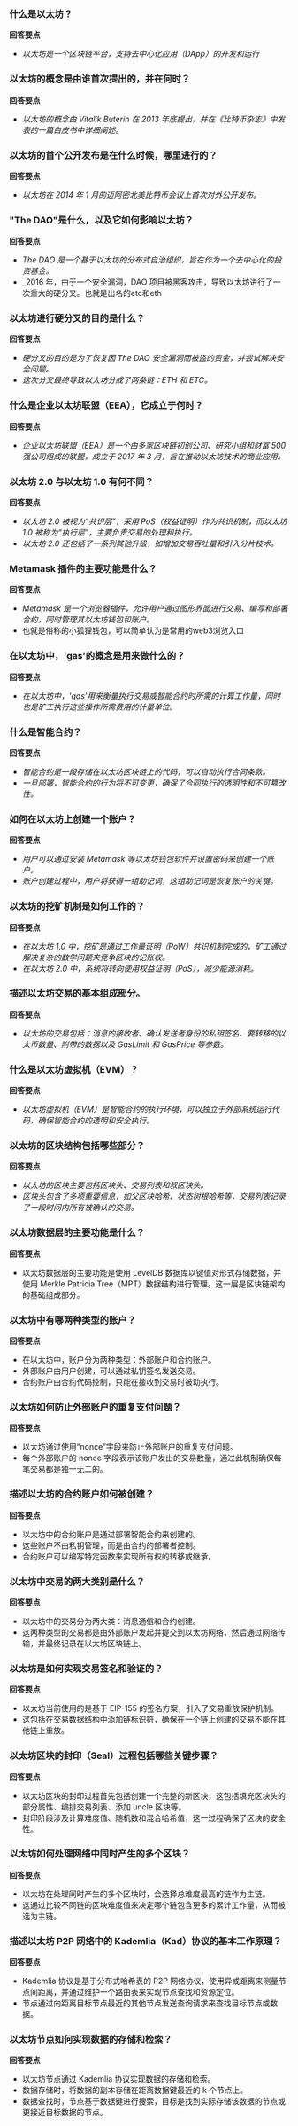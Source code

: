 ### **什么是以太坊？**

**回答要点**

- _以太坊是一个区块链平台，支持去中心化应用（DApp）的开发和运行_

### **以太坊的概念是由谁首次提出的，并在何时？**

**回答要点**

- _以太坊的概念由 Vitalik Buterin 在 2013 年底提出，并在《比特币杂志》中发表的一篇白皮书中详细阐述。_

### **以太坊的首个公开发布是在什么时候，哪里进行的？**

**回答要点**

- _以太坊在 2014 年 1 月的迈阿密北美比特币会议上首次对外公开发布。_

### **"The DAO"是什么，以及它如何影响以太坊？**

**回答要点**

- _The DAO 是一个基于以太坊的分布式自治组织，旨在作为一个去中心化的投资基金。_
- _2016 年，由于一个安全漏洞，DAO 项目被黑客攻击，导致以太坊进行了一次重大的硬分叉。也就是出名的etc和eth

### **以太坊进行硬分叉的目的是什么？**

**回答要点**

- _硬分叉的目的是为了恢复因 The DAO 安全漏洞而被盗的资金，并尝试解决安全问题。_
- _这次分叉最终导致以太坊分成了两条链：ETH 和 ETC。_

### **什么是企业以太坊联盟（EEA），它成立于何时？**

**回答要点**

- _企业以太坊联盟（EEA）是一个由多家区块链初创公司、研究小组和财富 500 强公司组成的联盟，成立于 2017 年 3 月，旨在推动以太坊技术的商业应用。_

### **以太坊 2.0 与以太坊 1.0 有何不同？**

**回答要点**

- _以太坊 2.0 被视为“共识层”，采用 PoS（权益证明）作为共识机制，而以太坊 1.0 被称为“执行层”，主要负责交易的处理和执行。_
- _以太坊 2.0 还包括了一系列其他升级，如增加交易吞吐量和引入分片技术。_

### **Metamask 插件的主要功能是什么？**

**回答要点**

- _Metamask 是一个浏览器插件，允许用户通过图形界面进行交易、编写和部署合约，同时管理其以太坊钱包和账户。_
- 也就是俗称的小狐狸钱包，可以简单认为是常用的web3浏览入口

### **在以太坊中，'gas'的概念是用来做什么的？**

**回答要点**

- _在以太坊中，'gas'用来衡量执行交易或智能合约时所需的计算工作量，同时也是矿工执行这些操作所需费用的计量单位。_

### **什么是智能合约？**

**回答要点**

- _智能合约是一段存储在以太坊区块链上的代码，可以自动执行合同条款。_
- _一旦部署，智能合约的行为将不可变更，确保了合同执行的透明性和不可篡改性。_

### **如何在以太坊上创建一个账户？**

**回答要点**

- _用户可以通过安装 Metamask 等以太坊钱包软件并设置密码来创建一个账户。_
- _账户创建过程中，用户将获得一组助记词，这组助记词是恢复账户的关键。_

### **以太坊的挖矿机制是如何工作的？**

**回答要点**

- _在以太坊 1.0 中，挖矿是通过工作量证明（PoW）共识机制完成的，矿工通过解决复杂的数学问题来竞争区块的记账权。_
- _在以太坊 2.0 中，系统将转向使用权益证明（PoS），减少能源消耗。_

### **描述以太坊交易的基本组成部分。**

**回答要点**

- _以太坊的交易包括：消息的接收者、确认发送者身份的私钥签名、要转移的以太币数量、附带的数据以及 GasLimit 和 GasPrice 等参数。_

### **什么是以太坊虚拟机（EVM）？**

**回答要点**

- _以太坊虚拟机（EVM）是智能合约的执行环境，可以独立于外部系统运行代码，确保智能合约的透明和安全执行。_

### **以太坊的区块结构包括哪些部分？**

**回答要点**

- _以太坊的区块主要包括区块头、交易列表和叔区块头。_
- _区块头包含了多项重要信息，如父区块哈希、状态树根哈希等，交易列表记录了一段时间内所有被确认的交易。_

### 以太坊数据层的主要功能是什么？

**回答要点**

- 以太坊数据层的主要功能是使用 LevelDB 数据库以键值对形式存储数据，并使用 Merkle Patricia Tree（MPT）数据结构进行管理。这一层是区块链架构的基础组成部分。

### 以太坊中有哪两种类型的账户？

**回答要点**

- 在以太坊中，账户分为两种类型：外部账户和合约账户。
- 外部账户由用户创建，可以通过私钥签名发送交易。
- 合约账户由合约代码控制，只能在接收到交易时被动执行。

### 以太坊如何防止外部账户的重复支付问题？

**回答要点**

- 以太坊通过使用“nonce”字段来防止外部账户的重复支付问题。
- 每个外部账户的 nonce 字段表示该账户发出的交易数量，通过此机制确保每笔交易都是独一无二的。

### 描述以太坊的合约账户如何被创建？

**回答要点**

- 以太坊中的合约账户是通过部署智能合约来创建的。
- 这些账户不由私钥管理，而是由合约的部署者控制。
- 合约账户可以编写特定函数来实现所有权的转移或继承。

### 以太坊中交易的两大类别是什么？

**回答要点**

- 以太坊中的交易分为两大类：消息通信和合约创建。
- 这两种类型的交易都是由外部账户发起并提交到以太坊网络，然后通过网络传输，并最终记录在以太坊区块链上。

### 以太坊是如何实现交易签名和验证的？

**回答要点**

- 以太坊当前使用的是基于 EIP-155 的签名方案，引入了交易重放保护机制。
- 这包括在交易数据结构中添加链标识符，确保在一个链上创建的交易不能在其他链上重放。

### 以太坊区块的封印（Seal）过程包括哪些关键步骤？

**回答要点**

- 以太坊区块的封印过程首先包括创建一个完整的新区块，这包括填充区块头的部分属性、编排交易列表、添加 uncle 区块等。
- 封印阶段涉及计算难度值、随机数和混合哈希值，这一过程确保了区块的安全性。

### 以太坊如何处理网络中同时产生的多个区块？

**回答要点**

- 以太坊在处理同时产生的多个区块时，会选择总难度最高的链作为主链。
- 这通过比较不同链的区块难度值来决定哪个链包含更多的累计工作量，从而被选为主链。

### 描述以太坊 P2P 网络中的 Kademlia（Kad）协议的基本工作原理？

**回答要点**

- Kademlia 协议是基于分布式哈希表的 P2P 网络协议，使用异或距离来测量节点间距离，并通过维护一个路由表来实现节点查找和资源定位。
- 节点通过向距离目标节点最近的其他节点发送查询请求来查找目标节点或数据。

### 以太坊节点如何实现数据的存储和检索？

**回答要点**

- 以太坊节点通过 Kademlia 协议实现数据的存储和检索。
- 数据存储时，将数据的副本存储在距离数据键最近的 k 个节点上。
- 数据查找时，节点基于数据键进行搜索，目标是找到实际存储该数据的节点或更接近目标数据的节点。